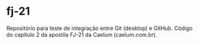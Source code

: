 # fj-21

Repositório para teste de integração entre Git (desktop) e GitHub.
Código do capítulo 2 da apostila FJ-21 da Caelum (caelum.com.br).

